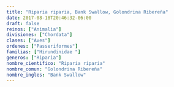 ```yaml
---
title: "Riparia riparia, Bank Swallow, Golondrina Ribereña"
date: 2017-08-18T20:46:32-06:00
draft: false
reinos: ["Animalia"]
divisiones: ["Chordata"]
clases: ["Aves"]
ordenes: ["Passeriformes"]
familias: ["Hirundinidae "]
generos: ["Riparia"]
nombre_cientifico: "Riparia riparia"
nombre_comun: "Golondrina Ribereña"
nombre_ingles: "Bank Swallow"
---
```

